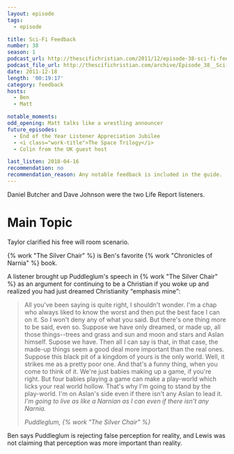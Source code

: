 ```yaml
---
layout: episode
tags:
  - episode

title: Sci-Fi Feedback
number: 38
season: 1
podcast_url: http://thescifichristian.com/2011/12/episode-38-sci-fi-feedback/
podcast_file_url: http://thescifichristian.com/archive/Episode_38__Sci-Fi_Feedback.mp3
date: 2011-12-18
length: '00:19:17'
category: feedback
hosts:
  - Ben
  - Matt

notable_moments:
odd_opening: Matt talks like a wrestling announcer
future_episodes: 
  - End of the Year Listener Appreciation Jubilee
  - <i class="work-title">The Space Trilogy</i>
  - Colin from the UK guest host

last_listen: 2018-04-16
recommendation: no
recommendation_reason: Any notable feedback is included in the guide.
---
```


Daniel Butcher and Dave Johnson were the two Life Report listeners. 



# Main Topic
Taylor clarified his free will room scenario.

{% work "The Silver Chair" %} is Ben's favorite {% work "Chronicles of Narnia" %} book. 

A listener brought up Puddleglum's speech in {% work "The Silver Chair" %} as an argument for continuing to be a Christian if you woke up and realized you had just dreamed Christianity <q class="archivist inline">emphasis mine</q>:

<blockquote>
<p>All you've been saying is quite right, I shouldn't wonder. I'm a chap who always liked to know the worst and then put the best face I can on it. So I won't deny any of what you said. But there's one thing more to be said, even so. Suppose we have only dreamed, or made up, all those things--trees and grass and sun and moon and stars and Aslan himself. Supose we have. Then all I can say is that, in that case, the made-up things seem a good deal more important than the real ones. Suppose this black pit of a kingdom of yours is the only world. Well, it strikes me as a pretty poor one. And that's a funny thing, when you come to think of it. We're just babies making up a game, if you're right. But four babies playing a game can make a play-world which licks your real world hollow. That's why I'm going to stand by the play-world. I'm on Aslan's side even if there isn't any Aslan to lead it. <em>I'm going to live as like a Narnian as I can even if there isn't any Narnia.</em></p>
<cite>Puddleglum, {% work "The Silver Chair" %}</cite>
</blockquote>

Ben says Puddleglum is rejecting false perception for reality, and Lewis was not claiming that perception was more important than reality. 